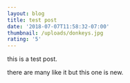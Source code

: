 ```yaml
---
layout: blog
title: test post
date: '2018-07-07T11:58:32-07:00'
thumbnail: /uploads/donkeys.jpg
rating: '5'
---
```

this is a test post.

there are many like it but this one is new.
